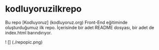 # kodluyoruzilkrepo


Bu repo [Kodluyoruz] (kodluyoruz.org) Front-End eğitiminde oluşturduğumuz ilk repo. İçerisinde bir adet README dosyası, bir adet de index.html barındırıyor.

! [] (./repopic.png)




